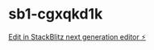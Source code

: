 # sb1-cgxqkd1k

[Edit in StackBlitz next generation editor ⚡️](https://stackblitz.com/~/github.com/tito24dxb/sb1-cgxqkd1k)